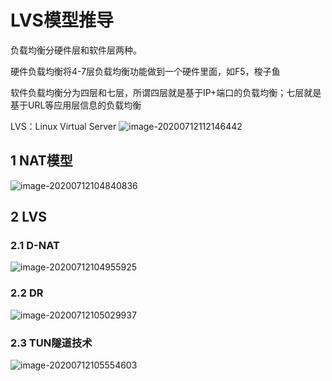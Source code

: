 # LVS模型推导

负载均衡分硬件层和软件层两种。

硬件负载均衡将4-7层负载均衡功能做到一个硬件里面，如F5，梭子鱼

软件负载均衡分为四层和七层，所谓四层就是基于IP+端口的负载均衡；七层就是基于URL等应用层信息的负载均衡

LVS：Linux Virtual Server
![image-20200712112146442](https://yeyangshu-picgo.oss-cn-shanghai.aliyuncs.com/img/20200712112146.png)

## 1 NAT模型

![image-20200712104840836](https://yeyangshu-picgo.oss-cn-shanghai.aliyuncs.com/img/20200712104841.png)

## 2 LVS

### 2.1 D-NAT

![image-20200712104955925](https://yeyangshu-picgo.oss-cn-shanghai.aliyuncs.com/img/20200712104955.png)

### 2.2 DR

![image-20200712105029937](https://yeyangshu-picgo.oss-cn-shanghai.aliyuncs.com/img/20200712105030.png)

### 2.3 TUN隧道技术

![image-20200712105554603](https://yeyangshu-picgo.oss-cn-shanghai.aliyuncs.com/img/20200712105554.png)



